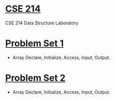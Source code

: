 # [CSE 214](https://github.com/1915002536/cse21)


CSE 214 Data Structure Laboratory


# [Problem Set 1](https://github.com/1915002536/cse214/tree/main/Problem%20Set%201%20-%20Array)
+ Array Declare, Initialize, Access, Input, Output.

# [Problem Set 2](https://github.com/1915002536/cse214/tree/main/Problem%20Set%201%20-%20Array)
+ Array Declare, Initialize, Access, Input, Output.

